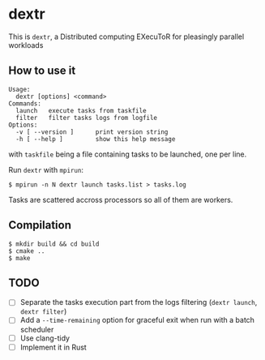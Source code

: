 # dextr

This is ```dextr```, a Distributed computing EXecuToR for pleasingly parallel workloads

## How to use it

```
Usage: 
  dextr [options] <command>
Commands:
  launch   execute tasks from taskfile
  filter   filter tasks logs from logfile
Options:
  -v [ --version ]      print version string
  -h [ --help ]         show this help message
```

with ```taskfile``` being a file containing tasks to be launched, one per line.

Run ```dextr``` with ```mpirun```:

    $ mpirun -n N dextr launch tasks.list > tasks.log

Tasks are scattered accross processors so all of them are workers.

## Compilation

    $ mkdir build && cd build
    $ cmake ..
    $ make

## TODO

- [ ] Separate the tasks execution part from the logs filtering (```dextr launch```, ```dextr filter```)
- [ ] Add a ```--time-remaining``` option for graceful exit when run with a batch scheduler
- [ ] Use clang-tidy
- [ ] Implement it in Rust
